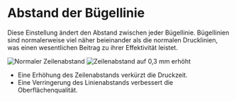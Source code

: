 Abstand der Bügellinie
====
Diese Einstellung ändert den Abstand zwischen jeder Bügellinie. Bügellinien sind normalerweise viel näher beieinander als die normalen Drucklinien, was einen wesentlichen Beitrag zu ihrer Effektivität leistet.

![Normaler Zeilenabstand](../images/ironing_enabled_enabled.png)
![Zeilenabstand auf 0,3 mm erhöht](../images/ironing_line_spacing.png)

* Eine Erhöhung des Zeilenabstands verkürzt die Druckzeit.
* Eine Verringerung des Linienabstands verbessert die Oberflächenqualität.
